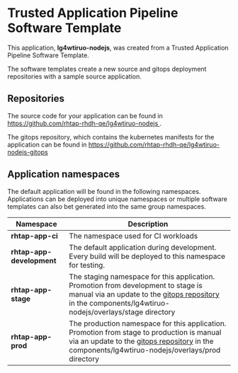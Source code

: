 # Trusted Application Pipeline Software Template

This application, **lg4wtiruo-nodejs**, was created from a Trusted Application Pipeline Software Template.

The software templates create a new source and gitops deployment repositories with a sample source application. 

## Repositories

The source code for your application can be found in [https://github.com/rhtap-rhdh-qe/lg4wtiruo-nodejs ](https://github.com/rhtap-rhdh-qe/lg4wtiruo-nodejs ).
 
The gitops repository, which contains the kubernetes manifests for the application can be found in 
[https://github.com/rhtap-rhdh-qe/lg4wtiruo-nodejs-gitops ](https://github.com/rhtap-rhdh-qe/lg4wtiruo-nodejs-gitops ) 

## Application namespaces 

The default application will be found in the following namespaces. Applications can be deployed into unique namespaces or multiple software templates can also bet generated into the same group namespaces.  

|  Namespace   |  Description   |  
| -------- | -------- |
| **rhtap-app-ci** | The namespace used for CI workloads |
| **rhtap-app-development** | The default application during development. Every build will be deployed to this namespace for testing. |
| **rhtap-app-stage** | The staging namespace for this application. Promotion from development to stage is manual via an update to the [gitops repository](https://github.com/rhtap-rhdh-qe/lg4wtiruo-nodejs-gitops ) in the components/lg4wtiruo-nodejs/overlays/stage directory |
| **rhtap-app-prod** | The production namespace for this application. Promotion from stage to production is manual via an update to the [gitops repository](https://github.com/rhtap-rhdh-qe/lg4wtiruo-nodejs-gitops ) in the components/lg4wtiruo-nodejs/overlays/prod directory |